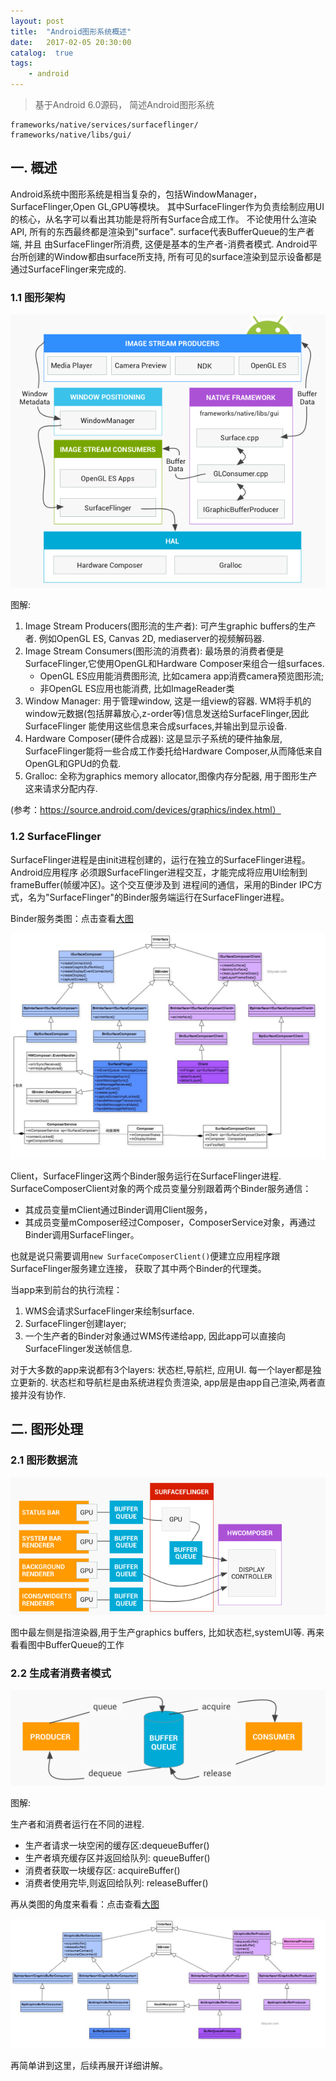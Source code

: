 ```yaml
---
layout: post
title:  "Android图形系统概述"
date:   2017-02-05 20:30:00
catalog:  true
tags:
    - android
---
```


> 基于Android 6.0源码， 简述Android图形系统

    frameworks/native/services/surfaceflinger/
    frameworks/native/libs/gui/

## 一. 概述

Android系统中图形系统是相当复杂的，包括WindowManager，SurfaceFlinger,Open GL,GPU等模块。
其中SurfaceFlinger作为负责绘制应用UI的核心，从名字可以看出其功能是将所有Surface合成工作。
不论使用什么渲染API, 所有的东西最终都是渲染到"surface". surface代表BufferQueue的生产者端, 并且
由SurfaceFlinger所消费, 这便是基本的生产者-消费者模式. Android平台所创建的Window都由surface所支持,
所有可见的surface渲染到显示设备都是通过SurfaceFlinger来完成的.

### 1.1 图形架构

![surface_rendered](/images/surfaceFlinger/surface_rendered.png)

图解: 

1. Image Stream Producers(图形流的生产者): 可产生graphic buffers的生产者. 例如OpenGL ES, Canvas 2D, mediaserver的视频解码器.
2. Image Stream Consumers(图形流的消费者): 最场景的消费者便是SurfaceFlinger,它使用OpenGL和Hardware Composer来组合一组surfaces.
    - OpenGL ES应用能消费图形流, 比如camera app消费camera预览图形流;
    - 非OpenGL ES应用也能消费,   比如ImageReader类
3. Window Manager: 用于管理window, 这是一组view的容器. WM将手机的window元数据(包括屏幕放心,z-order等)信息发送给SurfaceFlinger,因此SurfaceFlinger
能使用这些信息来合成surfaces,并输出到显示设备.
4. Hardware Composer(硬件合成器): 这是显示子系统的硬件抽象层, SurfaceFlinger能将一些合成工作委托给Hardware Composer,从而降低来自OpenGL和GPUd的负载.
5. Gralloc: 全称为graphics memory allocator,图像内存分配器, 用于图形生产这来请求分配内存.

(参考：https://source.android.com/devices/graphics/index.html）

### 1.2 SurfaceFlinger

SurfaceFlinger进程是由init进程创建的，运行在独立的SurfaceFlinger进程。Android应用程序
必须跟SurfaceFlinger进程交互，才能完成将应用UI绘制到frameBuffer(帧缓冲区)。这个交互便涉及到
进程间的通信，采用的Binder IPC方式，名为"SurfaceFlinger"的Binder服务端运行在SurfaceFlinger进程。

Binder服务类图：点击查看[大图](http://gityuan.com/images/surfaceFlinger/class_surface.jpg)

![class_surface](/images/surfaceFlinger/class_surface.jpg)

Client，SurfaceFlinger这两个Binder服务运行在SurfaceFlinger进程.
SurfaceComposerClient对象的两个成员变量分别跟着两个Binder服务通信：

- 其成员变量mClient通过Binder调用Client服务，
- 其成员变量mComposer经过Composer，ComposerService对象，再通过Binder调用SurfaceFlinger。

也就是说只需要调用`new SurfaceComposerClient()`便建立应用程序跟SurfaceFlinger服务建立连接，
获取了其中两个Binder的代理类。

当app来到前台的执行流程：

1. WMS会请求SurfaceFlinger来绘制surface. 
2. SurfaceFlinger创建layer;
3. 一个生产者的Binder对象通过WMS传递给app, 因此app可以直接向SurfaceFlinger发送帧信息.

对于大多数的app来说都有3个layers: 状态栏,导航栏, 应用UI. 每一个layer都是独立更新的.
状态栏和导航栏是由系统进程负责渲染, app层是由app自己渲染,两者直接并没有协作. 

## 二. 图形处理

### 2.1 图形数据流

![graphic_dataflow](/images/surfaceflinger/graphic_dataflow.png)

图中最左侧是指渲染器,用于生产graphics buffers, 比如状态栏,systemUI等. 再来看看图中BufferQueue的工作



### 2.2 生成者消费者模式

![buffer_queue](/images/surfaceflinger/buffer_queue.png) 

图解:

生产者和消费者运行在不同的进程.

- 生产者请求一块空闲的缓存区:dequeueBuffer()
- 生产者填充缓存区并返回给队列: queueBuffer()
- 消费者获取一块缓存区: acquireBuffer()
- 消费者使用完毕,则返回给队列: releaseBuffer()

再从类图的角度来看看：点击查看[大图](http://gityuan.com/images/surfaceFlinger/class_buffer_queue.jpg)

![class_buffer_queue](/images/surfaceFlinger/class_buffer_queue.jpg)

再简单讲到这里，后续再展开详细讲解。
